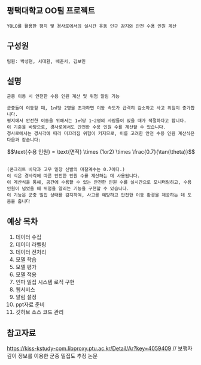 ## 평택대학교 OO팀 프로젝트
```
YOLO를 활용한 평지 및 경사로에서의 실시간 유동 인구 감지와 안전 수용 인원 계산
```
## 구성원
```
팀원: 박성현, 서대환, 배준서, 김보민
```
## 설명
```
군중 이동 시 안전한 수용 인원 계산 및 위험 알림 기능

군중들이 이동할 때, 1㎡당 2명을 초과하면 이동 속도가 급격히 감소하고 사고 위험이 증가합니다.
평지에서 안전한 이동을 위해서는 1㎡당 1~2명의 사람들이 있을 때가 적절하다고 합니다.
이 기준을 바탕으로, 경사로에서도 안전한 수용 인원 수를 계산할 수 있습니다.
경사로에서는 경사각에 따라 미끄러짐 위험이 커지므로, 이를 고려한 안전 수용 인원 계산식은 다음과 같습니다:

```
```math
\text{수용 인원} = \text{면적} \times (1or2) \times \frac{0.7}{\tan(\theta)}
```
```

(콘크리트 바닥과 고무 밑창 신발의 마찰계수는 0.7이다.)
이 식은 경사각에 따른 안전한 인원 수를 계산하는 데 사용됩니다.
이 계산식을 통해, 공간에 수용할 수 있는 안전한 인원 수를 실시간으로 모니터링하고, 수용 인원이 넘었을 때 위험을 알리는 기능을 구현할 수 있습니다.
이 기능은 군중 밀집 상태를 감지하여, 사고를 예방하고 안전한 이동 환경을 제공하는 데 도움을 줍니다
```
## 예상 목차
1. 데이터 수집
2. 데이터 라벨링
3. 데이터 전처리
4. 모델 학습
5. 모델 평가
6. 모델 적용
7. 인파 밀집 시스템 로직 구현
8. 웹서비스
9. 알림 설정
10. ppt자료 준비
11. 깃허브 소스 코드 관리

## 참고자료
https://kiss-kstudy-com.libproxy.ptu.ac.kr/Detail/Ar?key=4059409 // 보행자 깊이 정보를 이용한 군중 밀집도 추정 논문
